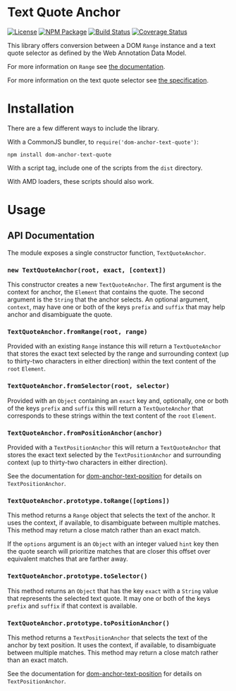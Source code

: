Text Quote Anchor
=================

[![License](https://img.shields.io/badge/license-MIT-blue.svg)](http://opensource.org/licenses/MIT)
[![NPM Package](https://img.shields.io/npm/v/dom-anchor-text-quote.svg)](https://www.npmjs.com/package/dom-anchor-text-quote)
[![Build Status](https://travis-ci.org/tilgovi/dom-anchor-text-quote.svg?branch=master)](https://travis-ci.org/tilgovi/dom-anchor-text-quote)
[![Coverage Status](https://coveralls.io/repos/tilgovi/dom-anchor-text-quote/badge.svg?branch=master)](https://coveralls.io/r/tilgovi/dom-anchor-text-quote?branch=master)

This library offers conversion between a DOM `Range` instance and a text
quote selector as defined by the Web Annotation Data Model.

For more information on `Range` see
[the documentation](https://developer.mozilla.org/en-US/docs/Web/API/Range).

For more information on the text quote selector see
[the specification](http://www.w3.org/TR/annotation-model/#text-quote-selector).

Installation
============

There are a few different ways to include the library.

With a CommonJS bundler, to `require('dom-anchor-text-quote')`:

    npm install dom-anchor-text-quote

With a script tag, include one of the scripts from the `dist` directory.

With AMD loaders, these scripts should also work.

Usage
=====


## API Documentation

The module exposes a single constructor function, `TextQuoteAnchor`.

### `new TextQuoteAnchor(root, exact, [context])`

This constructor creates a new `TextQuoteAnchor`. The first argument is the
context for anchor, the `Element` that contains the quote. The second argument
is the `String` that the anchor selects. An optional argument, `context`, may
have one or both of the keys `prefix` and `suffix` that may help anchor and
disambiguate the quote.

### `TextQuoteAnchor.fromRange(root, range)`

Provided with an existing `Range` instance this will return a
`TextQuoteAnchor` that stores the exact text selected by the range and
surrounding context (up to thirty-two characters in either direction)
within the text content of the `root` `Element`.

### `TextQuoteAnchor.fromSelector(root, selector)`

Provided with an `Object` containing an `exact` key and, optionally, one or
both of the keys `prefix` and `suffix` this will return a `TextQuoteAnchor`
that corresponds to these strings within the text content of the `root`
`Element`.

### `TextQuoteAnchor.fromPositionAnchor(anchor)`

Provided with a `TextPositionAnchor` this will return a `TextQuoteAnchor` that
stores the exact text selected by the `TextPositionAnchor` and surrounding
context (up to thirty-two characters in either direction).

See the documentation for [dom-anchor-text-position](https://github.com/tilgovi/dom-anchor-text-position)
for details on `TextPositionAnchor`.

### `TextQuoteAnchor.prototype.toRange([options])`

This method returns a `Range` object that selects the text of the anchor. It
uses the context, if available, to disambiguate between multiple matches. This
method may return a close match rather than an exact match.

If the `options` argument is an `Object` with an integer valued `hint` key
then the quote search will prioritize matches that are closer this offset
over equivalent matches that are farther away.

### `TextQuoteAnchor.prototype.toSelector()`

This method returns an `Object` that has the key `exact` with a `String` value
that represents the selected text quote. It may one or both of the keys
`prefix` and `suffix` if that context is available.

### `TextQuoteAnchor.prototype.toPositionAnchor()`

This method returns a `TextPositionAnchor` that selects the text of the anchor
by text position. It uses the context, if available, to disambiguate between
multiple matches. This method may return a close match rather than an exact
match.

See the documentation for [dom-anchor-text-position](https://github.com/tilgovi/dom-anchor-text-position)
for details on `TextPositionAnchor`.
